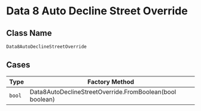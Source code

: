 
# Data 8 Auto Decline Street Override

## Class Name

`Data8AutoDeclineStreetOverride`

## Cases

| Type | Factory Method |
|  --- | --- |
| `bool` | Data8AutoDeclineStreetOverride.FromBoolean(bool boolean) |

